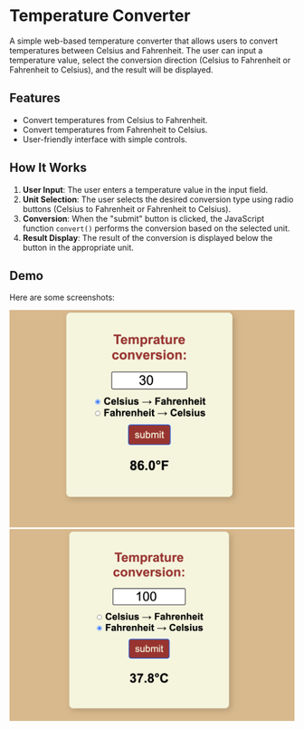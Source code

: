 # Temperature Converter

A simple web-based temperature converter that allows users to convert temperatures between Celsius and Fahrenheit. The user can input a temperature value, select the conversion direction (Celsius to Fahrenheit or Fahrenheit to Celsius), and the result will be displayed.

## Features

- Convert temperatures from Celsius to Fahrenheit.
- Convert temperatures from Fahrenheit to Celsius.
- User-friendly interface with simple controls.

## How It Works

1. **User Input**: The user enters a temperature value in the input field.
2. **Unit Selection**: The user selects the desired conversion type using radio buttons (Celsius to Fahrenheit or Fahrenheit to Celsius).
3. **Conversion**: When the "submit" button is clicked, the JavaScript function `convert()` performs the conversion based on the selected unit.
4. **Result Display**: The result of the conversion is displayed below the button in the appropriate unit.

## Demo

Here are some screenshots:

![Temperature Converter](./demo-1.png)
![Temperature Converter](./demo-2.png)
